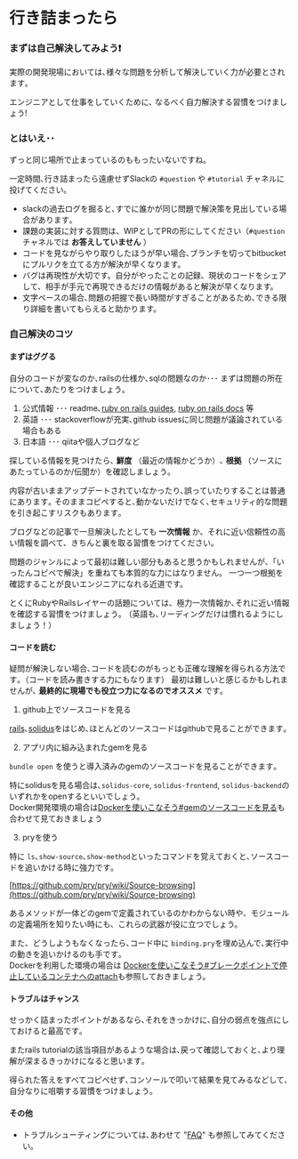 # 行き詰まったら

### まずは自己解決してみよう❗

実際の開発現場においては､様々な問題を分析して解決していく力が必要とされます｡

エンジニアとして仕事をしていくために､ なるべく自力解決する習慣をつけましょう!

### とはいえ･･

ずっと同じ場所で止まっているのももったいないですね｡

一定時間､行き詰まったら遠慮せずSlackの `#question` や `#tutorial` チャネルに投げてください｡

* slackの過去ログを掘ると､すでに誰かが同じ問題で解決策を見出している場合があります｡
* 課題の実装に対する質問は、WIPとしてPRの形にしてください（`#question` チャネルでは **お答えしていません** ）
* コードを見ながらやり取りしたほうが早い場合､ブランチを切ってbitbucketにプルリクを立てる方が解決が早くなります。
* バグは再現性が大切です。自分がやったことの記録、現状のコードをシェアして、相手が手元で再現できるだけの情報があると解決が早くなります。
* 文字ベースの場合､問題の把握で長い時間がすぎることがあるため､できる限り詳細を書いてもらえると助かります。

### 自己解決のコツ

#### まずはググる

自分のコードが変なのか､railsの仕様か､sqlの問題なのか･･･ まずは問題の所在について､あたりをつけましょう｡

1. 公式情報 ･･･ readme､[ruby on rails guides](http://guides.rubyonrails.org/), [ruby on rails docs](http://api.rubyonrails.org/) 等
2. 英語 ･･･ stackoverflowが充実､github issuesに同じ問題が議論されている場合もある
3. 日本語 ･･･ qiitaや個人ブログなど

探している情報を見つけたら､ **鮮度** （最近の情報かどうか）､ **根拠** （ソースにあたっているのか/伝聞か）を確認しましょう｡

内容が古いままアップデートされていなかったり､誤っていたりすることは普通にあります｡ そのままコピペすると､動かないだけでなく､セキュリティ的な問題を引き起こすリスクもあります｡

ブログなどの記事で一旦解決したとしても **一次情報** か、それに近い信頼性の高い情報を調べて、きちんと裏を取る習慣をつけてください。

問題のジャンルによって最初は難しい部分もあると思うかもしれませんが、「いったんコピペで解決」を重ねても本質的な力にはなりません。
一つ一つ根拠を確認することが良いエンジニアになれる近道です。

とくにRubyやRailsレイヤーの話題については、極力一次情報か､それに近い情報を確認する習慣をつけましょう｡
（英語も､リーディングだけは慣れるようにしましょう！）

#### コードを読む

疑問が解決しない場合､コードを読むのがもっとも正確な理解を得られる方法です｡（コードを読み書きする力にもなります） 最初は難しいと感じるかもしれませんが､ **最終的に現場でも役立つ力になるのでオススメ** です｡

1. github上でソースコードを見る

  [rails](https://github.com/rails/rails)､[solidus](https://github.com/solidusio/solidus)をはじめ､ほとんどのソースコードはgithubで見ることができます｡

2. アプリ内に組み込まれたgemを見る

  `bundle open` を使うと導入済みのgemのソースコードを見ることができます｡  

  特にsolidusを見る場合は､`solidus-core`, `solidus-frontend`, `solidus-backend`のいずれかをopenするといいでしょう｡  
  Docker開発環境の場合は[Dockerを使いこなそう#gemのソースコードを見る](./guidelines/manage_docker.md)も合わせて見ておきましょう


3. pryを使う

  特に `ls`､`show-source`､`show-method`といったコマンドを覚えておくと､ソースコードを追いかける時に強力です｡  

  [https://github.com/pry/pry/wiki/Source-browsing](https://github.com/pry/pry/wiki/Source-browsing)  

  あるメソッドが一体どのgemで定義されているのかわからない時や、モジュールの定義場所を知りたい時にも、これらの武器が役に立つでしょう。

  また、どうしようもなくなったら､コード中に `binding.pry`を埋め込んで､実行中の動きを追いかけるのも手です｡  
  Dockerを利用した環境の場合は [Dockerを使いこなそう#ブレークポイントで停止しているコンテナへのattach](./guidelines/manage_docker.md)も参照しておきましょう。

#### トラブルはチャンス

せっかく詰まったポイントがあるなら､それをきっかけに､自分の弱点を強点にしておけると最高です｡

またrails tutorialの該当項目があるような場合は､戻って確認しておくと､より理解が深まるきっかけになると思います｡

得られた答えをすべてコピペせず､コンソールで叩いて結果を見てみるなどして､自分なりに咀嚼する習慣をつけましょう｡

#### その他

* トラブルシューティングについては､あわせて "[FAQ](faq.md)" も参照してみてください｡
